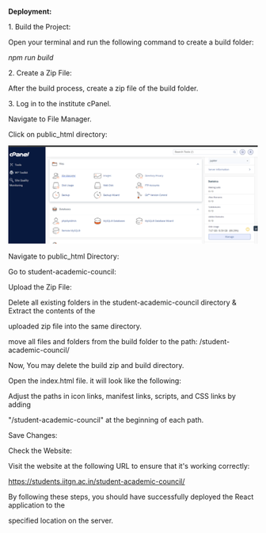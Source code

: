 
<a name="br1"></a> 

**Deployment:**

1\. Build the Project:

Open your terminal and run the following command to create a build folder:

*npm run build*

2\. Create a Zip File:

After the build process, create a zip file of the build folder.

3\. Log in to the institute cPanel.

Navigate to File Manager.



Click on public\_html directory:

![Alt text](Images/Screenshot%202024-02-29%20113601.png?raw=true "Title")

<a name="br2"></a> 

Navigate to public\_html Directory:

Go to student-academic-council:

Upload the Zip File:



<a name="br3"></a> 

Delete all existing folders in the student-academic-council directory & Extract the contents of the

uploaded zip file into the same directory.

move all files and folders from the build folder to the path: /student-academic-council/

Now, You may delete the build zip and build directory.

Open the index.html file. it will look like the following:



<a name="br4"></a> 

Adjust the paths in icon links, manifest links, scripts, and CSS links by adding

"/student-academic-council" at the beginning of each path.

Save Changes:

Check the Website:

Visit the website at the following URL to ensure that it's working correctly:

<https://students.iitgn.ac.in/student-academic-council/>

By following these steps, you should have successfully deployed the React application to the

specified location on the server.

